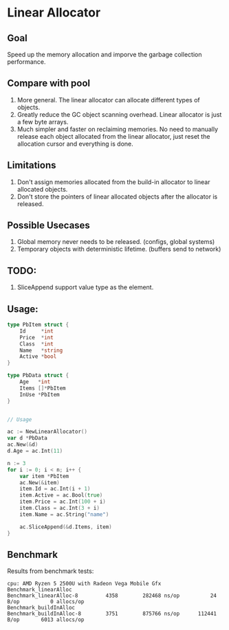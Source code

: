 
# Linear Allocator

## Goal
Speed up the memory allocation and imporve the garbage collection performance.

## Compare with pool
1. More general. The linear allocator can allocate different types of objects.
2. Greatly reduce the GC object scanning overhead. Linear allocator is just a few byte arrays. 
3. Much simpler and faster on reclaiming memories. No need to manually release each object allocated from the linear allocator, just reset the allocation cursor and everything is done.

## Limitations
1. Don't assign memories allocated from the build-in allocator to linear allocated objects.
2. Don't store the pointers of linear allocated objects after the allocator is released.


## Possible Usecases
1. Global memory never needs to be released. (configs, global systems)
2. Temporary objects with deterministic lifetime. (buffers send to network)



## TODO:
1. SliceAppend support value type as the element.

## Usage:

```go
type PbItem struct {
	Id     *int
	Price  *int
	Class  *int
	Name   *string
	Active *bool
}

type PbData struct {
	Age   *int
	Items []*PbItem
	InUse *PbItem
}


// Usage

ac := NewLinearAllocator()
var d *PbData
ac.New(&d)
d.Age = ac.Int(11)

n := 3
for i := 0; i < n; i++ {
	var item *PbItem
	ac.New(&item)
	item.Id = ac.Int(i + 1)
	item.Active = ac.Bool(true)
	item.Price = ac.Int(100 + i)
	item.Class = ac.Int(3 + i)
	item.Name = ac.String("name")

	ac.SliceAppend(&d.Items, item)
}

```

## Benchmark
Results from benchmark tests:
``` 
cpu: AMD Ryzen 5 2500U with Radeon Vega Mobile Gfx  
Benchmark_linearAlloc
Benchmark_linearAlloc-8    	    4358	    282468 ns/op	      24 B/op	       0 allocs/op
Benchmark_buildInAlloc
Benchmark_buildInAlloc-8   	    3751	    875766 ns/op	  112441 B/op	    6013 allocs/op
```
